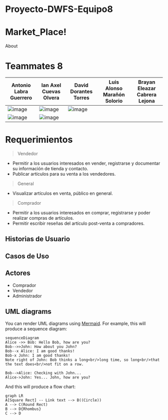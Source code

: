 # Proyecto-DWFS-Equipo8

# Market_Place!
About

# Teammates 8

Antonio Labra Guerrero  | Ian Axel Cuevas Olvera  | David Dorantes Torres  | Luis Alonso Marañón Solorio  | Brayan Eleazar Cabrera Lejona  |
----------------------- | ----------------------- | ---------------------- | ---------------------- | ---------------------- |
![image](https://user-images.githubusercontent.com/85530193/132099007-fb286ed2-044a-42d2-babe-8dee2320ca17.png) | ![image](https://user-images.githubusercontent.com/85530193/132099065-4ce30efd-6370-4153-90e7-1d6e29a26006.png) | ![image](https://user-images.githubusercontent.com/85530193/132099070-68817ed6-d3f7-4758-a774-e165a803e444.png) | 
![image](https://user-images.githubusercontent.com/85530193/132099075-7b9c4695-bd22-4975-bfce-ae6e5131b7ab.png) | ![image](https://user-images.githubusercontent.com/85530193/132099089-526eea3d-52d4-4c15-a542-021f94a8b45a.png)


# Requerimientos
> Vendedor
- Permitir a los usuarios interesados en vender, registrarse y documentar su información de tienda y contacto.
- Publicar artículos para su venta a los vendedores.
> General
- Visualizar artículos en venta, público en general.
> Comprador
- Permitir a los usuarios interesados en comprar, registrarse y poder realizar compras de artículos.
- Permitir escribir reseñas del artículo post-venta a compradores.

## Historias de Usuario


## Casos de Uso


## Actores
- Comprador
- Vendedor
- Administrador

## UML diagrams

You can render UML diagrams using [Mermaid](https://mermaidjs.github.io/). For example, this will produce a sequence diagram:

```mermaid
sequenceDiagram
Alice ->> Bob: Hello Bob, how are you?
Bob-->>John: How about you John?
Bob--x Alice: I am good thanks!
Bob-x John: I am good thanks!
Note right of John: Bob thinks a long<br/>long time, so long<br/>that the text does<br/>not fit on a row.

Bob-->Alice: Checking with John...
Alice->John: Yes... John, how are you?
```

And this will produce a flow chart:

```mermaid
graph LR
A[Square Rect] -- Link text --> B((Circle))
A --> C(Round Rect)
B --> D{Rhombus}
C --> D
```
